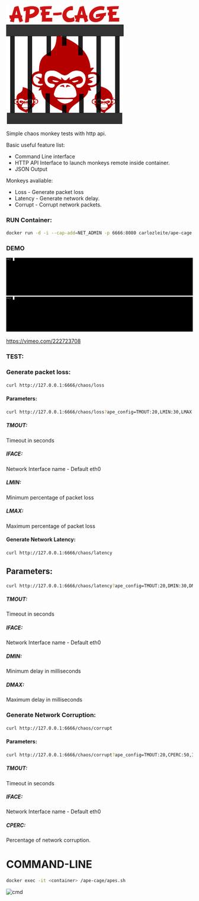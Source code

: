 ![logo](https://github.com/carlozleite/ape-cage/raw/a482e8b2ed07542e74e70b952e2f13e47432a695/ape-cage/lib/img/ape-cage-logo-1.png)

Simple chaos monkey tests with http api.

Basic useful feature list:

 * Command Line interface
 * HTTP API Interface to launch monkeys remote inside container.
 * JSON Output


Monkeys avaliable:

 * Loss - Generate packet loss
 * Latency - Generate network delay.
 * Corrupt - Corrupt network packets.
 
### RUN Container:

```bash
docker run -d -i --cap-add=NET_ADMIN -p 6666:8080 carlozleite/ape-cage
```

### DEMO

![win1](https://github.com/carlozleite/ape-cage/raw/a482e8b2ed07542e74e70b952e2f13e47432a695/ape-cage/lib/img/ape-1.gif)
![win2](https://github.com/carlozleite/ape-cage/raw/a482e8b2ed07542e74e70b952e2f13e47432a695/ape-cage/lib/img/ape-2.gif)

https://vimeo.com/222723708

### TEST:

### Generate packet loss:

```bash
curl http://127.0.0.1:6666/chaos/loss
```

#### Parameters:

```bash
curl http://127.0.0.1:6666/chaos/loss?ape_config=TMOUT:20,LMIN:30,LMAX:50
```

##### TMOUT: <Integer> 

Timeout in seconds

##### IFACE: <String> 

Network Interface name - Default eth0

##### LMIN: <Integer>

Minimum percentage of packet loss

##### LMAX: <Integer> 

Maximum percentage of packet loss

#### Generate Network Latency:

```bash
curl http://127.0.0.1:6666/chaos/latency
```

## Parameters:

```bash
curl http://127.0.0.1:6666/chaos/latency?ape_config=TMOUT:20,DMIN:30,DMAX:50,IFACE:eth0
```


##### TMOUT: <Integer> 

Timeout in seconds

##### IFACE: <String> 

Network Interface name - Default eth0

##### DMIN: <Integer>

Minimum delay in milliseconds

##### DMAX: <Integer> 

Maximum delay in milliseconds

### Generate Network Corruption:

```bash
curl http://127.0.0.1:6666/chaos/corrupt
```

#### Parameters:

```bash
curl http://127.0.0.1:6666/chaos/corrupt?ape_config=TMOUT:20,CPERC:50,IFACE:eth0
```

##### TMOUT: <Integer> 

Timeout in seconds

##### IFACE: <String> 

Network Interface name - Default eth0

##### CPERC: <integer>

Percentage of network corruption.

# COMMAND-LINE 

```bash
docker exec -it <container> /ape-cage/apes.sh
```

![cmd](https://preview.ibb.co/m0wZsk/ape_cage1.png)

